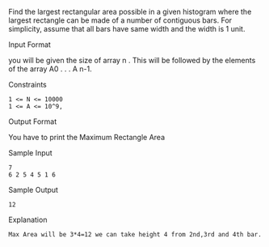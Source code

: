 Find the largest rectangular area possible in a given histogram where the largest rectangle can be made of a number of contiguous bars. For simplicity, assume that all bars have same width and the width is 1 unit.  

Input Format

you will be given the size of array n . This will be followed by the elements of the array A0  . . . A n-1.

Constraints
```
1 <= N <= 10000
1 <= A <= 10^9,
```
Output Format

You have to print the Maximum Rectangle Area

Sample Input
```
7
6 2 5 4 5 1 6
```
Sample Output
```
12
```
Explanation
```
Max Area will be 3*4=12 we can take height 4 from 2nd,3rd and 4th bar.
